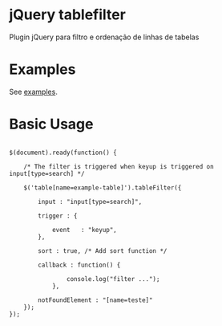 ﻿# jQuery tablefilter
Plugin jQuery para filtro e ordenação de linhas de tabelas
# Examples
See <a href="https://github.com/lenonmauer/tableFilter/tree/master/examples/">examples</a>.
# Basic Usage
<pre>
<code>
$(document).ready(function() {
	
	/* The filter is triggered when keyup is triggered on input[type=search] */

	$('table[name=example-table]').tableFilter({
		
		input : "input[type=search]",
			
		trigger : {
			
			event 	: "keyup",
		},

		sort : true, /* Add sort function */
			
		callback : function() {
        
          		console.log("filter ...");
        	},

		notFoundElement : "[name=teste]"
	});
});
</code>
</pre>